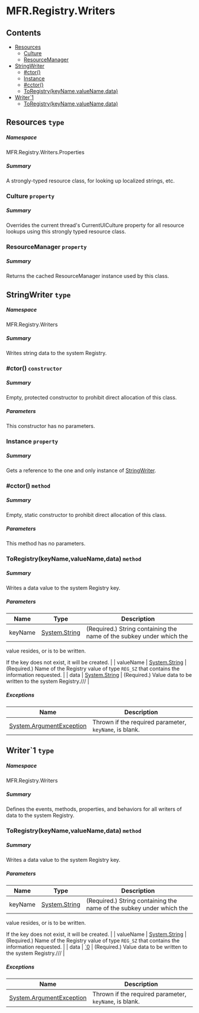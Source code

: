 <a name='assembly'></a>
# MFR.Registry.Writers

## Contents

- [Resources](#T-MFR-Registry-Writers-Properties-Resources 'MFR.Registry.Writers.Properties.Resources')
  - [Culture](#P-MFR-Registry-Writers-Properties-Resources-Culture 'MFR.Registry.Writers.Properties.Resources.Culture')
  - [ResourceManager](#P-MFR-Registry-Writers-Properties-Resources-ResourceManager 'MFR.Registry.Writers.Properties.Resources.ResourceManager')
- [StringWriter](#T-MFR-Registry-Writers-StringWriter 'MFR.Registry.Writers.StringWriter')
  - [#ctor()](#M-MFR-Registry-Writers-StringWriter-#ctor 'MFR.Registry.Writers.StringWriter.#ctor')
  - [Instance](#P-MFR-Registry-Writers-StringWriter-Instance 'MFR.Registry.Writers.StringWriter.Instance')
  - [#cctor()](#M-MFR-Registry-Writers-StringWriter-#cctor 'MFR.Registry.Writers.StringWriter.#cctor')
  - [ToRegistry(keyName,valueName,data)](#M-MFR-Registry-Writers-StringWriter-ToRegistry-System-String,System-String,System-String- 'MFR.Registry.Writers.StringWriter.ToRegistry(System.String,System.String,System.String)')
- [Writer\`1](#T-MFR-Registry-Writers-Writer`1 'MFR.Registry.Writers.Writer`1')
  - [ToRegistry(keyName,valueName,data)](#M-MFR-Registry-Writers-Writer`1-ToRegistry-System-String,System-String,`0- 'MFR.Registry.Writers.Writer`1.ToRegistry(System.String,System.String,`0)')

<a name='T-MFR-Registry-Writers-Properties-Resources'></a>
## Resources `type`

##### Namespace

MFR.Registry.Writers.Properties

##### Summary

A strongly-typed resource class, for looking up localized strings, etc.

<a name='P-MFR-Registry-Writers-Properties-Resources-Culture'></a>
### Culture `property`

##### Summary

Overrides the current thread's CurrentUICulture property for all
  resource lookups using this strongly typed resource class.

<a name='P-MFR-Registry-Writers-Properties-Resources-ResourceManager'></a>
### ResourceManager `property`

##### Summary

Returns the cached ResourceManager instance used by this class.

<a name='T-MFR-Registry-Writers-StringWriter'></a>
## StringWriter `type`

##### Namespace

MFR.Registry.Writers

##### Summary

Writes string data to the system Registry.

<a name='M-MFR-Registry-Writers-StringWriter-#ctor'></a>
### #ctor() `constructor`

##### Summary

Empty, protected constructor to prohibit direct allocation of this class.

##### Parameters

This constructor has no parameters.

<a name='P-MFR-Registry-Writers-StringWriter-Instance'></a>
### Instance `property`

##### Summary

Gets a reference to the one and only instance of [StringWriter](#T-MFR-Registry-Writers-StringWriter 'MFR.Registry.Writers.StringWriter').

<a name='M-MFR-Registry-Writers-StringWriter-#cctor'></a>
### #cctor() `method`

##### Summary

Empty, static constructor to prohibit direct allocation of this class.

##### Parameters

This method has no parameters.

<a name='M-MFR-Registry-Writers-StringWriter-ToRegistry-System-String,System-String,System-String-'></a>
### ToRegistry(keyName,valueName,data) `method`

##### Summary

Writes a data value to the system Registry key.

##### Parameters

| Name | Type | Description |
| ---- | ---- | ----------- |
| keyName | [System.String](http://msdn.microsoft.com/query/dev14.query?appId=Dev14IDEF1&l=EN-US&k=k:System.String 'System.String') | (Required.) String containing the name of the subkey under which the
value resides, or is to be written.



If the key does not exist, it will be created. |
| valueName | [System.String](http://msdn.microsoft.com/query/dev14.query?appId=Dev14IDEF1&l=EN-US&k=k:System.String 'System.String') | (Required.) Name of the Registry value of type `REG_SZ` that
contains the information requested. |
| data | [System.String](http://msdn.microsoft.com/query/dev14.query?appId=Dev14IDEF1&l=EN-US&k=k:System.String 'System.String') | (Required.) Value data to be written to the system Registry./// |

##### Exceptions

| Name | Description |
| ---- | ----------- |
| [System.ArgumentException](http://msdn.microsoft.com/query/dev14.query?appId=Dev14IDEF1&l=EN-US&k=k:System.ArgumentException 'System.ArgumentException') | Thrown if the required parameter, `keyName`, is blank. |

<a name='T-MFR-Registry-Writers-Writer`1'></a>
## Writer\`1 `type`

##### Namespace

MFR.Registry.Writers

##### Summary

Defines the events, methods, properties, and behaviors for all writers of data
to the system Registry.

<a name='M-MFR-Registry-Writers-Writer`1-ToRegistry-System-String,System-String,`0-'></a>
### ToRegistry(keyName,valueName,data) `method`

##### Summary

Writes a data value to the system Registry key.

##### Parameters

| Name | Type | Description |
| ---- | ---- | ----------- |
| keyName | [System.String](http://msdn.microsoft.com/query/dev14.query?appId=Dev14IDEF1&l=EN-US&k=k:System.String 'System.String') | (Required.) String containing the name of the subkey under which the
value resides, or is to be written.



If the key does not exist, it will be created. |
| valueName | [System.String](http://msdn.microsoft.com/query/dev14.query?appId=Dev14IDEF1&l=EN-US&k=k:System.String 'System.String') | (Required.) Name of the Registry value of type `REG_SZ` that
contains the information requested. |
| data | [\`0](#T-`0 '`0') | (Required.) Value data to be written to the system Registry./// |

##### Exceptions

| Name | Description |
| ---- | ----------- |
| [System.ArgumentException](http://msdn.microsoft.com/query/dev14.query?appId=Dev14IDEF1&l=EN-US&k=k:System.ArgumentException 'System.ArgumentException') | Thrown if the required parameter, `keyName`, is blank. |
